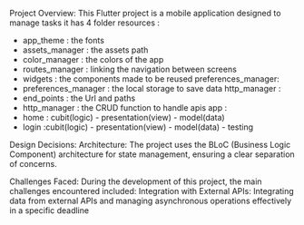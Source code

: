 Project Overview:
This Flutter project is a mobile application designed to manage tasks
it has 4 folder 
resources : 
   - app_theme : the fonts 
   - assets_manager : the assets path
   - color_manager : the colors of the app
   - routes_manager : linking the navigation between screens 
   - widgets : the components made to be reused
preferences_manager:
   - preferences_manager : the local storage to save data
http_manager : 
   - end_points : the Url and paths 
   - http_manager : the CRUD function to handle apis
app : 
   - home : cubit(logic) - presentation(view) - model(data)
   - login :cubit(logic) - presentation(view) - model(data) - testing


Design Decisions:
Architecture: The project uses the BLoC (Business Logic Component)
architecture for state management, ensuring a clear separation of concerns.

Challenges Faced:
During the development of this project, the main challenges encountered included:
Integration with External APIs: Integrating data 
from external APIs and managing asynchronous operations effectively in a specific deadline
